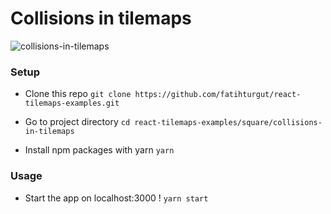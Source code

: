 # Collisions in tilemaps

![collisions-in-tilemaps](https://i.ibb.co/HVMRFbP/collisions-in-tilemaps.png)

### Setup

- Clone this repo
  `git clone https://github.com/fatihturgut/react-tilemaps-examples.git`

- Go to project directory
  `cd react-tilemaps-examples/square/collisions-in-tilemaps`

- Install npm packages with yarn
  `yarn`

### Usage

- Start the app on localhost:3000 !
  `yarn start`
